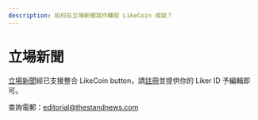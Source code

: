 ```yaml
---
description: 如何在立場新聞寫作賺取 LikeCoin 成就？
---
```


# 立場新聞

[立場新聞](https://www.thestandnews.com/)經已支援整合 LikeCoin button，請[註冊](https://docs.like.co/v/zh/user-guide/liker-id/register)並提供你的 Liker ID 予編輯即可。

查詢電郵：[editorial@thestandnews.com](mailto:editorial@thestandnews.com)

